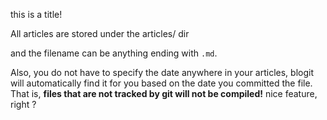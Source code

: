 this is a title!

All articles are stored under the articles/ dir

and the filename can be anything ending with `.md`.

Also, you do not have to specify the date anywhere in your articles,
blogit will automatically find it for you based on the date you
committed the file. That is, 
**files that are not tracked by git will not be compiled!** 
nice feature, right ?

